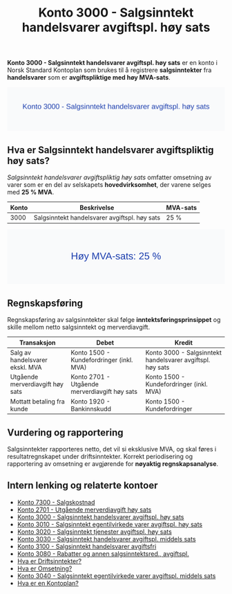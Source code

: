 ﻿---
title: "Konto 3000 - Salgsinntekt handelsvarer avgiftspl. høy sats"
meta_title: "3000-salgsinntekt-handelsvarer-avgiftspl-hoy-sats"
meta_description: '**Konto 3000 - Salgsinntekt handelsvarer avgiftspl. høy sats** er en konto i Norsk Standard Kontoplan som brukes til å registrere **salgsinntekter** fra **han...'
slug: 3000-salgsinntekt-handelsvarer-avgiftspl-hoy-sats
type: blog
layout: pages/single
---

**Konto 3000 - Salgsinntekt handelsvarer avgiftspl. høy sats** er en konto i Norsk Standard Kontoplan som brukes til å registrere **salgsinntekter** fra **handelsvarer** som er **avgiftspliktige med høy MVA-sats**.

![Illustrasjon av konto 3000 Salgsinntekt handelsvarer avgiftspl. høy sats](3000-salgsinntekt-handelsvarer-avgiftspl-hoy-sats-image.svg)

## Hva er Salgsinntekt handelsvarer avgiftspliktig høy sats?

*Salgsinntekt handelsvarer avgiftspliktig høy sats* omfatter omsetning av varer som er en del av selskapets **hovedvirksomhet**, der varene selges med **25 % MVA**.

| Konto | Beskrivelse                                            | MVA-sats |
|-------|--------------------------------------------------------|----------|
| 3000  | Salgsinntekt handelsvarer avgiftspl. høy sats          | 25 %     |

![Høy MVA-sats 25 %](3000-mva-hoy-sats.svg)

## Regnskapsføring

Regnskapsføring av salgsinntekter skal følge **inntektsføringsprinsippet** og skille mellom netto salgsinntekt og merverdiavgift.

| Transaksjon                                 | Debet                                            | Kredit                                               |
|---------------------------------------------|--------------------------------------------------|------------------------------------------------------|
| Salg av handelsvarer ekskl. MVA             | Konto 1500 - Kundefordringer (inkl. MVA)          | Konto 3000 - Salgsinntekt handelsvarer avgiftspl. høy sats |
| Utgående merverdiavgift høy sats            | Konto 2701 - Utgående merverdiavgift høy sats     | Konto 1500 - Kundefordringer (inkl. MVA)             |
| Mottatt betaling fra kunde                  | Konto 1920 - Bankinnskudd                         | Konto 1500 - Kundefordringer                         |

## Vurdering og rapportering

Salgsinntekter rapporteres netto, det vil si eksklusive MVA, og skal føres i resultatregnskapet under driftsinntekter. Korrekt periodisering og rapportering av omsetning er avgjørende for **nøyaktig regnskapsanalyse**.

## Intern lenking og relaterte kontoer

* [Konto 7300 - Salgskostnad](/blogs/kontoplan/7300-salgskostnad "Konto 7300 - Salgskostnad")
* [Konto 2701 - Utgående merverdiavgift høy sats](/blogs/kontoplan/2701-utgaende-merverdiavgift-hoy-sats "Konto 2701 - Utgående merverdiavgift høy sats")
* [Konto 3000 - Salgsinntekt handelsvarer avgiftspl. høy sats](/blogs/kontoplan/3000-salgsinntekt-handelsvarer-avgiftspl-hoy-sats "Konto 3000 - Salgsinntekt handelsvarer avgiftspl. høy sats")
* [Konto 3010 - Salgsinntekt egentilvirkede varer avgiftspl. høy sats](/blogs/kontoplan/3010-salgsinntekt-egentilvirkede-varer-avgiftspl-hoy-sats "Konto 3010 - Salgsinntekt egentilvirkede varer avgiftspl. høy sats")
* [Konto 3020 - Salgsinntekt tjenester avgiftspl. høy sats](/blogs/kontoplan/3020-salgsinntekt-tjenester-avgiftspl-hoy-sats "Konto 3020 - Salgsinntekt tjenester avgiftspl. høy sats")
* [Konto 3030 - Salgsinntekt handelsvarer avgiftspl. middels sats](/blogs/kontoplan/3030-salgsinntekt-handelsvarer-avgiftspl-middels-sats "Konto 3030 - Salgsinntekt handelsvarer avgiftspl. middels sats")
* [Konto 3100 - Salgsinntekt handelsvarer avgiftsfri](/blogs/kontoplan/3100-salgsinntekt-handelsvarer-avgiftsfri "Konto 3100 - Salgsinntekt handelsvarer avgiftsfri")
* [Konto 3080 - Rabatter og annen salgsinntektsred., avgiftspl.](/blogs/kontoplan/3080-rabatter-og-annen-salgsinntektsred-avgiftspl "Konto 3080 - Rabatter og annen salgsinntektsred., avgiftspl.")
* [Hva er Driftsinntekter?](/blogs/regnskap/hva-er-driftsinntekter "Hva er Driftsinntekter? Komplett Guide til Driftsinntekter i Regnskap")
* [Hva er Omsetning?](/blogs/regnskap/hva-er-omsetning "Hva er Omsetning? Komplett Guide til Omsetning i Regnskap og Skatt")
* [Konto 3040 - Salgsinntekt egentilvirkede varer avgiftspl. middels sats](/blogs/kontoplan/3040-salgsinntekt-egentilvirkede-varer-avgiftspl-middels-sats "Konto 3040 - Salgsinntekt egentilvirkede varer avgiftspl. middels sats")
* [Hva er en Kontoplan?](/blogs/regnskap/hva-er-kontoplan "Hva er en Kontoplan? Komplett Guide til Kontoplaner i Norsk Regnskap")






